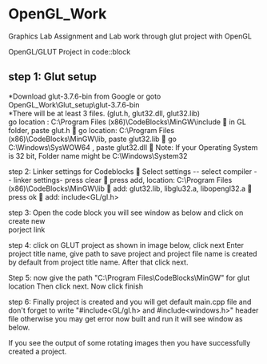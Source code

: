 # OpenGL_Work
 Graphics Lab Assignment and Lab work through glut project with OpenGL

OpenGL/GLUT Project in code::block

## step 1: Glut setup <br>
*Download glut-3.7.6-bin from Google or goto OpenGL_Work\Glut_setup\glut-3.7.6-bin <br>
*There will be at least 3 files. (glut.h, glut32.dll, glut32.lib) <br>
	go location : C:\Program Files (x86)\CodeBlocks\MinGW\include
	in GL folder, paste glut.h
	go location: C:\Program Files (x86)\CodeBlocks\MinGW\lib, paste glut32.lib
	go C:\Windows\SysWOW64 , paste glut32.dll
	Note: If your Operating System is 32 bit, Folder name might be C:\Windows\System32

step 2:  Linker settings for Codeblocks
	Select settings -- select compiler -- linker settings-  press clear
	press add, location: C:\Program Files (x86)\CodeBlocks\MinGW\lib
	add: glut32.lib, libglu32.a, libopengl32.a
	press ok
	add: include<GL/gl.h>

step 3:
 Open the code block you will see window as below and click on create new  
 porject link

step 4:
click on GLUT project as shown in image below, click next
Enter project title name, give path to save project and project file name is created by default from project title name.
After that click next.

Step 5:
now give the path "C:\Program Files\CodeBlocks\MinGW" for glut location
Then click next.
Now click finish

step 6:
Finally project is created and you will get default main.cpp file and don't forget to write  "#include<GL/gl.h> and #include<windows.h>" header file otherwise you may get error now built and run it will see window as below.

 
If you see the output of some rotating images then you have successfully created a project.
